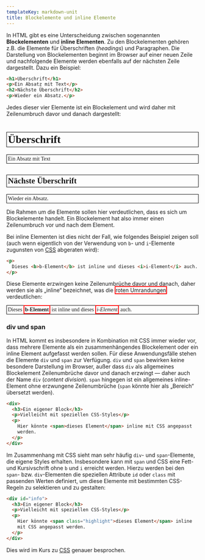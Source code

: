 ```yaml
---
templateKey: markdown-unit
title: Blockelemente und inline Elemente
---
```


In HTML gibt es eine Unterscheidung zwischen sogenannten
**Blockelementen** und **inline Elementen**. Zu den Blockelementen
gehören z.B. die Elemente für Überschriften (_headings_) und Paragraphen.
Die Darstellung von Blockelementen beginnt im Browser auf einer neuen
Zeile und nachfolgende Elemente werden ebenfalls auf der nächsten
Zeile dargestellt. Dazu ein Beispiel:

```html
<h1>Überschrift</h1>
<p>Ein Absatz mit Text</p>
<h2>Nächste Überschrift</h2>
<p>Wieder ein Absatz.</p>
```

Jedes dieser vier Elemente ist ein Blockelement und wird daher
mit Zeilenumbruch davor und danach dargestellt:

<h1 style="font-family: serif; border: 1px solid black; padding: 3px;">Überschrift</h1>
<p style="font-family: serif; border: 1px solid black; padding: 3px;">Ein Absatz mit Text</p>
<h2 style="font-family: serif; border: 1px solid black; padding: 3px;">Nächste Überschrift</h2>
<p style="font-family: serif; border: 1px solid black; padding: 3px;">Wieder ein Absatz.</p>

Die Rahmen um die Elemente sollen hier verdeutlichen, dass es sich um
Blockelemente handelt. Ein Blockelement hat also immer einen Zeilenumbruch
vor und nach dem Element.

Bei inline Elementen ist dies nicht der Fall, wie folgendes Beispiel zeigen soll
(auch wenn eigentlich von der Verwendung von `b`- und `i`-Elemente zugunsten von [CSS](/css-kompakt)
abgeraten wird):

```html
<p>
  Dieses <b>b-Element</b> ist inline und dieses <i>i-Element</i> auch.
</p>
```

Diese Elemente erzwingen keine Zeilenumbrüche davor und danach, daher werden sie
als „inline“ bezeichnet, was die <span style="border: 2px solid red;">roten Umrandungen</span> verdeutlichen:

<p style="font-family: serif; border: 1px solid black; padding: 3px;">
  Dieses <b style="border: 2px solid red; padding: 2px">b-Element</b> ist inline und dieses <i style="border: 2px solid red; padding: 2px">i-Element</i> auch.
</p>

### div und span

In HTML kommt es insbesondere in Kombination mit CSS immer wieder
vor, dass mehrere Elemente als ein zusammenhängendes Blockelement oder ein
inline Element aufgefasst werden sollen. Für diese Anwendungsfälle stehen
die Elemente `div` und `span` zur Verfügung. `div` und `span`
bewirken keine besondere Darstellung im Browser, außer dass `div` als
allgemeines Blockelement Zeilenumbrüche davor und danach erzwingt
&mdash; daher auch der Name `div` (_content division_). `span`
hingegen ist ein allgemeines inline-Element ohne erzwungene
Zeilenumbrüche (`span` könnte hier als „Bereich“ übersetzt werden).

```html
<div>
  <h3>Ein eigener Block</h3>
  <p>Vielleicht mit speziellen CSS-Styles</p>
  <p>
    Hier könnte <span>dieses Element</span> inline mit CSS angepasst
    werden.
  </p>
</div>
```

Im Zusammenhang mit CSS sieht man sehr häufig `div`- und `span`-Elemente, die
eigene Styles erhalten. Insbesondere kann mit `span` und CSS eine Fett- und
Kursivschrift ohne `b` und `i` erreicht werden. Hierzu werden
bei den `span`- bzw. `div`-Elementen die speziellen Attribute
`id` oder `class` mit passenden Werten definiert, um diese Elemente mit bestimmten CSS-Regeln zu selektieren und zu gestalten:

```html
<div id="info">
  <h3>Ein eigener Block</h3>
  <p>Vielleicht mit speziellen CSS-Styles</p>
  <p>
    Hier könnte <span class="highlight">dieses Element</span> inline
    mit CSS angepasst werden.
  </p>
</div>
```

Dies wird im Kurs zu [CSS](/css-kompakt) genauer besprochen.
